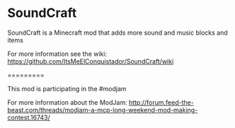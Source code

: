 SoundCraft
==========

SoundCraft is a Minecraft mod that adds more sound and music blocks and items

For more information see the wiki: https://github.com/ItsMeElConquistador/SoundCraft/wiki


=========

This mod is participating in the #modjam

For more information about the ModJam: http://forum.feed-the-beast.com/threads/modjam-a-mcp-long-weekend-mod-making-contest.16743/
